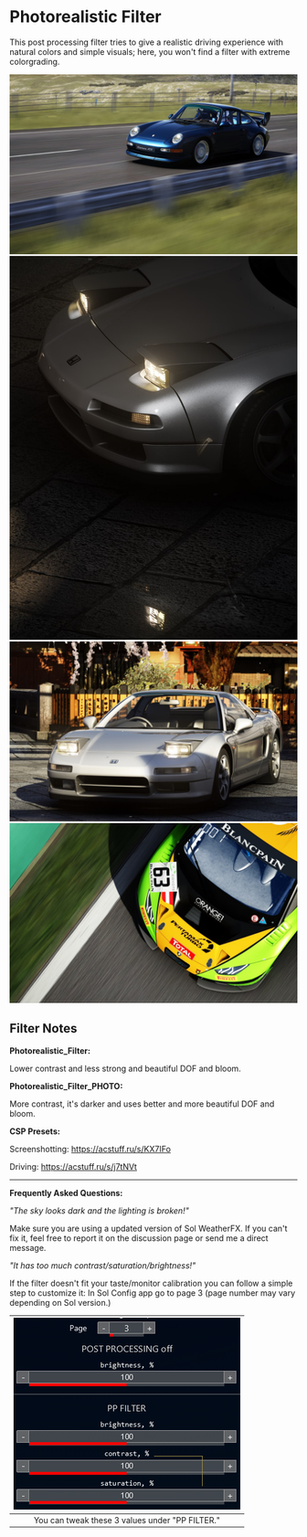 # Photorealistic Filter
This post processing filter tries to give a realistic driving experience with natural colors and simple visuals; here, you won't find a filter with extreme colorgrading.

![](../../../src/javire/1.jpg)
![](../../../src/javire/2.jpg)
![](../../../src/javire/3.jpg)
![](../../../src/javire/4.jpg)

## Filter Notes
**Photorealistic_Filter:**

Lower contrast and less strong and beautiful DOF and bloom.

**Photorealistic_Filter_PHOTO:**

More contrast, it's darker and uses better and more beautiful DOF and bloom.

**CSP Presets:**

Screenshotting: https://acstuff.ru/s/KX7IFo

Driving: https://acstuff.ru/s/j7tNVt

___
**Frequently Asked Questions:**

*"The sky looks dark and the lighting is broken!"*

Make sure you are using a updated version of Sol WeatherFX. If you can't fix it, feel free to report it on the discussion page or send me a direct message.

*"It has too much contrast/saturation/brightness!"*

If the filter doesn't fit your taste/monitor calibration you can follow a simple step to customize it:
In Sol Config app go to page 3 (page number may vary depending on Sol version.)

| ![](../../../src/javire/1618044648271.png) |
|:---:|
| You can tweak these 3 values under "PP FILTER." |